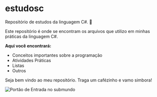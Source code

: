 # estudosc
Repositório de estudos da linguagem C#. :snake:

Este repositório é onde se encontram os arquivos que utilizo em minhas práticas da linguagem C#.

**Aqui você encontrará:**

<ul>
<li>Conceitos importantes sobre a programação</li>
<li>Atividades Práticas</li>
<li>Listas</li>
<li>Outros</li>
</ul>

Seja bem vindo ao meu repositório. Traga um cafézinho e vamo simbora!

![Portão de Entrada no submundo](https://i.pinimg.com/564x/89/2a/1b/892a1b3cca4b40978ccd77031e921930.jpg)
